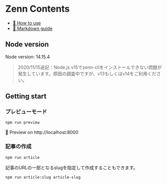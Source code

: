 # Zenn Contents

* [📘 How to use](https://zenn.dev/zenn/articles/zenn-cli-guide)
* [📘 Markdown guide](https://zenn.dev/zenn/articles/markdown-guide)
## Node version

Node version: 14.15.4

> 2020/11/15追記：Node.js v15でzenn-cliをインストールできない問題が発生しています。原因の調査中ですが、v13もしくはv14をご利用ください。

## Getting start

### プレビューモード

```sh
npm run preview
```

👀 Preview on http://localhost:8000

### 記事の作成

```sh
npm run article
```

記事のURLの一部となるslugを指定して作成することもできます。

```sh
npm run article:slug article-slug
```

